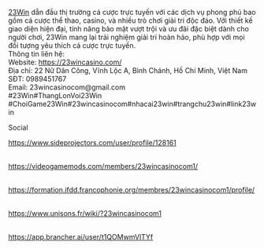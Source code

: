 <p><a href="https://23wincasino.com/">23Win</a> dẫn đầu thị trường c&aacute; cược trực tuyến với c&aacute;c dịch vụ phong ph&uacute; bao gồm c&aacute; cược thể thao, casino, v&agrave; nhiều tr&ograve; chơi giải tr&iacute; độc đ&aacute;o. Với thiết kế giao diện hiện đại, t&iacute;nh năng bảo mật vượt trội v&agrave; ưu đ&atilde;i đặc biệt d&agrave;nh cho người chơi, 23Win mang lại trải nghiệm giải tr&iacute; ho&agrave;n hảo, ph&ugrave; hợp với mọi đối tượng y&ecirc;u th&iacute;ch c&aacute; cược trực tuyến.<br />Th&ocirc;ng tin li&ecirc;n hệ:<br />Website: <a href="https://23wincasino.com/">https://23wincasino.com/</a><br />Địa chỉ: 22 Nữ D&acirc;n C&ocirc;ng, Vĩnh Lộc A, B&igrave;nh Ch&aacute;nh, Hồ Ch&iacute; Minh, Việt Nam<br />SĐT: 0989451767<br />Email: 23wincasinocom@gmail.com<br />#23Win#ThangLonVoi23Win #ChoiGame23Win#23wincasinocom#nhacai23win#trangchu23win#link23win</p>
<p>Social</p>
<p><a href="https://www.sideprojectors.com/user/profile/128161">https://www.sideprojectors.com/user/profile/128161</a></p>
<p><br /><a href="https://videogamemods.com/members/23wincasinocom1/">https://videogamemods.com/members/23wincasinocom1/</a></p>
<p><br /><a href="https://formation.ifdd.francophonie.org/membres/23wincasinocom1/profile/">https://formation.ifdd.francophonie.org/membres/23wincasinocom1/profile/</a></p>
<p><br /><a href="https://www.unisons.fr/wiki/?23wincasinocom1">https://www.unisons.fr/wiki/?23wincasinocom1</a></p>
<p><br /><a href="https://app.brancher.ai/user/t1QOMwmVlTYf">https://app.brancher.ai/user/t1QOMwmVlTYf</a></p>
<p>&nbsp;</p>
<p>&nbsp;</p>